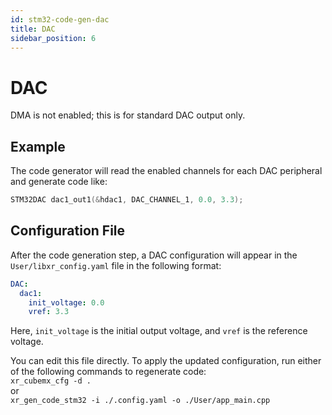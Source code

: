 ```yaml
---
id: stm32-code-gen-dac
title: DAC
sidebar_position: 6
---
```


# DAC

DMA is not enabled; this is for standard DAC output only.

## Example

The code generator will read the enabled channels for each DAC peripheral and generate code like:

```cpp
STM32DAC dac1_out1(&hdac1, DAC_CHANNEL_1, 0.0, 3.3);
```

## Configuration File

After the code generation step, a DAC configuration will appear in the `User/libxr_config.yaml` file in the following format:

```yaml
DAC:
  dac1:
    init_voltage: 0.0
    vref: 3.3
```

Here, `init_voltage` is the initial output voltage, and `vref` is the reference voltage.

You can edit this file directly. To apply the updated configuration, run either of the following commands to regenerate code:  
`xr_cubemx_cfg -d .`  
or  
`xr_gen_code_stm32 -i ./.config.yaml -o ./User/app_main.cpp`
